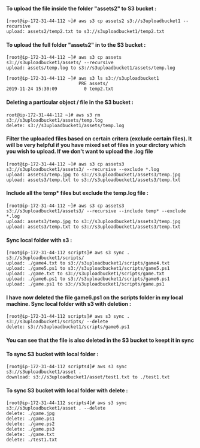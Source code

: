 #### To upload the file inside the folder "assets2" to S3 bucket :

````
[root@ip-172-31-44-112 ~]# aws s3 cp assets2 s3://s3uploadbucket1 --recursive 
upload: assets2/temp2.txt to s3://s3uploadbucket1/temp2.txt
````

#### To upload the full folder "assets2" in to the S3 bucket :
````
[root@ip-172-31-44-112 ~]# aws s3 cp assets s3://s3uploadbucket1/assets/ --recursive
upload: assets/temp.log to s3://s3uploadbucket1/assets/temp.log

[root@ip-172-31-44-112 ~]# aws s3 ls s3://s3uploadbucket1
                           PRE assets/
2019-11-24 15:30:09          0 temp2.txt
````
#### Deleting a particular object / file in the S3 bucket :
````
root@ip-172-31-44-112 ~]# aws s3 rm s3://s3uploadbucket1/assets/temp.log
delete: s3://s3uploadbucket1/assets/temp.log
````
#### Filter the uploaded files based on certain critera (exclude certain files). It will be very helpful if you have mixed set of files in your dirctory which you wish to upload. If we don't want to upload the .log file
```
[root@ip-172-31-44-112 ~]# aws s3 cp assets3 s3://s3uploadbucket1/assets3/ --recursive --exclude *.log 
upload: assets3/temp.jpg to s3://s3uploadbucket1/assets3/temp.jpg
upload: assets3/temp.txt to s3://s3uploadbucket1/assets3/temp.txt
```
#### Include all the temp* files but exclude the temp.log file :
```
[root@ip-172-31-44-112 ~]# aws s3 cp assets3 s3://s3uploadbucket1/assets3/ --recursive --include temp* --exclude *.log 
upload: assets3/temp.jpg to s3://s3uploadbucket1/assets3/temp.jpg
upload: assets3/temp.txt to s3://s3uploadbucket1/assets3/temp.txt
```
#### Sync local folder with s3 :
```
[root@ip-172-31-44-112 scripts]# aws s3 sync .  s3://s3uploadbucket1/scripts/
upload: ./game4.txt to s3://s3uploadbucket1/scripts/game4.txt
upload: ./game5.ps1 to s3://s3uploadbucket1/scripts/game5.ps1
upload: ./game.txt to s3://s3uploadbucket1/scripts/game.txt
upload: ./game6.ps1 to s3://s3uploadbucket1/scripts/game6.ps1
upload: ./game.ps1 to s3://s3uploadbucket1/scripts/game.ps1
```
#### I have now deleted the file game6.ps1 on the scripts folder in my local machine. Sync local folder with s3 with deletion :
````
[root@ip-172-31-44-112 scripts]# aws s3 sync .  s3://s3uploadbucket1/scripts/ --delete
delete: s3://s3uploadbucket1/scripts/game6.ps1
````
#### You can see that the file is also deleted in the S3 bucket to keept it in sync
 
 #### To sync S3 bucket with local folder :
 ```
 [root@ip-172-31-44-112 scripts4]# aws s3 sync s3://s3uploadbucket1/asset .
download: s3://s3uploadbucket1/asset/test1.txt to ./test1.txt   
```
#### To sync S3 bucket with local folder with delete :
```
[root@ip-172-31-44-112 scripts4]# aws s3 sync s3://s3uploadbucket1/asset . --delete
delete: ./game.jpg
delete: ./game.ps1                                            
delete: ./game.ps2                                            
delete: ./game.ps3                                            
delete: ./game.txt                                            
delete: ./test1.txt  
```


